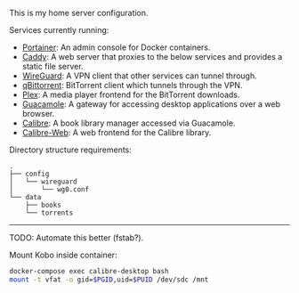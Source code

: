 This is my home server configuration.

Services currently running:

- [Portainer](https://portainer.io): An admin console for Docker containers.
- [Caddy](https://caddyserver.com): A web server that proxies to the below services and provides a static file server.
- [WireGuard](https://wireguard.com): A VPN client that other services can tunnel through.
- [qBittorrent](https://qbittorrent.org): BitTorrent client which tunnels through the VPN.
- [Plex](https://plex.tv): A media player frontend for the BitTorrent downloads.
- [Guacamole](https://guacamole.apache.org): A gateway for accessing desktop applications over a web browser.
- [Calibre](https://calibre-ebook.com): A book library manager accessed via Guacamole.
- [Calibre-Web](https://github.com/janeczku/calibre-web): A web frontend for the Calibre library.

Directory structure requirements:

```
.
├── config
│   └── wireguard
│       └── wg0.conf
└── data
    ├── books
    └── torrents
```

---

TODO: Automate this better (fstab?).

Mount Kobo inside container:

```sh
docker-compose exec calibre-desktop bash
mount -t vfat -o gid=$PGID,uid=$PUID /dev/sdc /mnt
```
